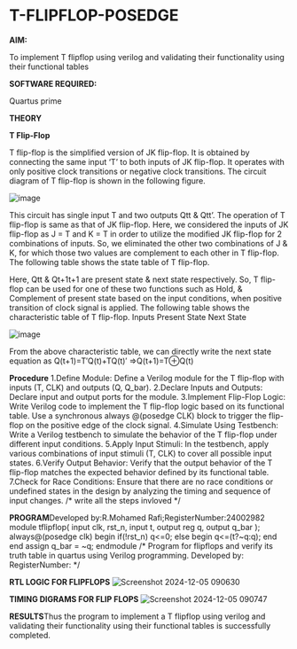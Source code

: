 # T-FLIPFLOP-POSEDGE

**AIM:**

To implement  T flipflop using verilog and validating their functionality using their functional tables

**SOFTWARE REQUIRED:**

Quartus prime

**THEORY**

**T Flip-Flop**

T flip-flop is the simplified version of JK flip-flop. It is obtained by connecting the same input ‘T’ to both inputs of JK flip-flop. It operates with only positive clock transitions or negative clock transitions. The circuit diagram of T flip-flop is shown in the following figure.

![image](https://github.com/naavaneetha/T-FLIPFLOP-POSEDGE/assets/154305477/458a68fe-2d08-4a9d-ac4f-7ae0480ce0bd)

 
This circuit has single input T and two outputs Qtt & Qtt’. The operation of T flip-flop is same as that of JK flip-flop. Here, we considered the inputs of JK flip-flop as J = T and K = T in order to utilize the modified JK flip-flop for 2 combinations of inputs. So, we eliminated the other two combinations of J & K, for which those two values are complement to each other in T flip-flop. The following table shows the state table of T flip-flop.

Here, Qtt & Qt+1t+1 are present state & next state respectively. So, T flip-flop can be used for one of these two functions such as Hold, & Complement of present state based on the input conditions, when positive transition of clock signal is applied. The following table shows the characteristic table of T flip-flop. Inputs Present State Next State

![image](https://github.com/naavaneetha/T-FLIPFLOP-POSEDGE/assets/154305477/cdd7fb32-539f-4b66-bb8d-f305a153c886)

 
From the above characteristic table, we can directly write the next state equation as Q(t+1)=T′Q(t)+TQ(t)′ ⇒Q(t+1)=T⊕Q(t)

**Procedure**
1.Define Module: Define a Verilog module for the T flip-flop with inputs (T, CLK) and
outputs (Q, Q_bar).
2.Declare Inputs and Outputs: Declare input and output ports for the module.
3.Implement Flip-Flop Logic: Write Verilog code to implement the T flip-flop logic based
on its functional table. Use a synchronous always @(posedge CLK) block to trigger the
flip-flop on the positive edge of the clock signal.
4.Simulate Using Testbench: Write a Verilog testbench to simulate the behavior of the T
flip-flop under different input conditions.
5.Apply Input Stimuli: In the testbench, apply various combinations of input stimuli (T,
CLK) to cover all possible input states.
6.Verify Output Behavior: Verify that the output behavior of the T flip-flop matches the
expected behavior defined by its functional table.
7.Check for Race Conditions: Ensure that there are no race conditions or undefined
states in the design by analyzing the timing and sequence of input changes.
/* write all the steps invloved */

**PROGRAM**Developed by:R.Mohamed Rafi;RegisterNumber:24002982
module tflipflop( input clk, rst_n, input t,
output reg q,
output q_bar
);
always@(posedge clk)
begin
if(!rst_n)
q<=0;
else
begin
q<=(t?~q:q);
end
end
assign q_bar = ~q;
endmodule
/* Program for flipflops and verify its truth table in quartus using Verilog programming. Developed by: RegisterNumber:
*/

**RTL LOGIC FOR FLIPFLOPS**
![Screenshot 2024-12-05 090630](https://github.com/user-attachments/assets/4e9c3382-8e2e-4742-81e9-246dc90fafc7)

**TIMING DIGRAMS FOR FLIP FLOPS**
![Screenshot 2024-12-05 090747](https://github.com/user-attachments/assets/b7317d8f-8242-441d-bde7-8e13b765a592)

**RESULTS**Thus the program to implement a T flipflop using verilog and validating their
functionality using their functional tables is successfully completed.
